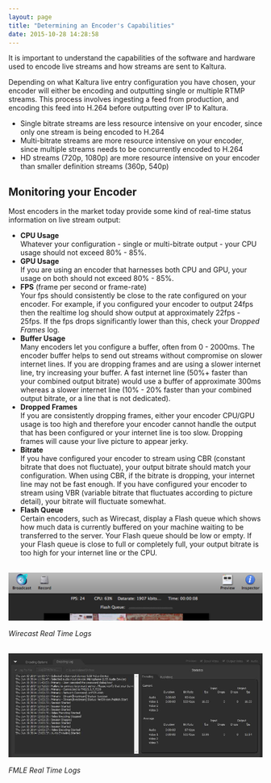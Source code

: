 ```yaml
---
layout: page
title: "Determining an Encoder's Capabilities"
date: 2015-10-28 14:28:58
---
```


<p>
    It is important to understand the capabilities of the software and hardware used to encode live streams and how streams are sent to Kaltura.
  </p>
  
  <p>
    Depending on what Kaltura live entry configuration you have chosen, your encoder will either be encoding and outputting single or multiple RTMP streams. This process involves ingesting a feed from production, and encoding this feed into H.264 before outputting over IP to Kaltura.
  </p>
  
  <ul>
    <li>
      Single bitrate streams are less resource intensive on your encoder, since only one stream is being encoded to H.264
    </li>
    <li>
      Multi-bitrate streams are more resource intensive on your encoder, since multiple streams needs to be concurrently encoded to H.264
    </li>
    <li>
      HD streams (720p, 1080p) are more resource intensive on your encoder than smaller definition streams (360p, 540p)
    </li>
  </ul>
  
  <h2 id="DetermininganEncoder'sCapabilities-MonitoringyourEncoder">
    Monitoring your Encoder
  </h2>
  
  <p>
    Most encoders in the market today provide some kind of real-time status information on live stream output:
  </p>
  
  <ul>
    <li>
      <strong>CPU Usage</strong><br />Whatever your configuration - single or multi-bitrate output - your CPU usage should not exceed 80% - 85%.
    </li>
    <li>
      <strong>GPU Usage</strong><br />If you are using an encoder that harnesses both CPU and GPU, your usage on both should not exceed 80% - 85%.
    </li>
    <li>
      <strong>FPS</strong> (frame per second or frame-rate)<br />Your fps should consistently be close to the rate configured on your encoder. For example, if you configured your encoder to output 24fps then the realtime log should show output at approximately 22fps - 25fps. If the fps drops significantly lower than this, check your D<em>ropped Frames</em> log. 
    </li>
    <li>
      <strong>Buffer Usage</strong><br />Many encoders let you configure a buffer, often from 0 - 2000ms. The encoder buffer helps to send out streams without compromise on slower internet lines. If you are dropping frames and are using a slower internet line, try increasing your buffer. A fast internet line (50%+ faster than your combined output bitrate) would use a buffer of approximate 300ms whereas a slower internet line (10% - 20% faster than your combined output bitrate, or a line that is not dedicated).
    </li>
    <li>
      <strong>Dropped Frames </strong><br />If you are consistently dropping frames, either your encoder CPU/GPU usage is too high and therefore your encoder cannot handle the output that has been configured or your internet line is too slow. Dropping frames will cause your live picture to appear jerky. 
    </li>
    <li>
      <strong>Bitrate</strong><br />If you have configured your encoder to stream using CBR (constant bitrate that does not fluctuate), your output bitrate should match your configuration. When using CBR, if the bitrate is dropping, your internet line may not be fast enough. If you have configured your encoder to stream using VBR (variable bitrate that fluctuates according to picture detail), your bitrate will fluctuate somewhat.
    </li>
    <li>
      <span><strong>Flash Queue</strong><br />Certain encoders, such as Wirecast, display a Flash queue which shows how much data is currently buffered on your machine waiting to be transferred to the server. Your Flash queue should be low or empty. If your Flash queue is close to full or completely full, your output bitrate is too high for your internet line or the CPU.</span>
    </li>
  </ul>
  
  <p>
    <span> <img src="../../assets/2504">
  </p>
  
  <p>
    <span><em>Wirecast Real Time Logs</em></span>
  </p>
  
  <p>
    <span><em> <img src="../../assets/2505">
  </p>
  
  <p>
    <span><em>FMLE Real Time Logs</em></span>
  </p>